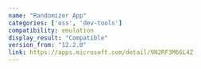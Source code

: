 ```yaml
---
name: "Randomizer App"
categories: ['oss', 'dev-tools']
compatibility: emulation
display_result: "Compatible"
version_from: "12.2.0"
link: https://apps.microsoft.com/detail/9N2RF3M66L4Z
---
```

